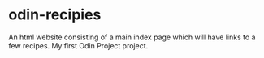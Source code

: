 # odin-recipies
An html website consisting of a main index page which will have links to a few recipes. My first Odin Project project.